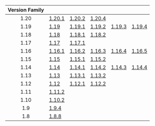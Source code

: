| Version Family | | | | | |
|:---:|---|---|---|---|---|
| 1.20 | [1.20.1](https://github.com/BaldGang/spigot-build/releases/download/20240316/spigot-1.20.1.jar) | [1.20.2](https://github.com/BaldGang/spigot-build/releases/download/20240316/spigot-1.20.2.jar) | [1.20.4](https://github.com/BaldGang/spigot-build/releases/download/20240316/spigot-1.20.4.jar) | | |
| 1.19 | [1.19](https://github.com/BaldGang/spigot-build/releases/download/20240316/spigot-1.19.jar) | [1.19.1](https://github.com/BaldGang/spigot-build/releases/download/20240316/spigot-1.19.1.jar) | [1.19.2](https://github.com/BaldGang/spigot-build/releases/download/20240316/spigot-1.19.2.jar) | [1.19.3](https://github.com/BaldGang/spigot-build/releases/download/20240316/spigot-1.19.3.jar) | [1.19.4](https://github.com/BaldGang/spigot-build/releases/download/20240316/spigot-1.19.4.jar) |
| 1.18 | [1.18](https://github.com/BaldGang/spigot-build/releases/download/20240316/spigot-1.18.jar) | [1.18.1](https://github.com/BaldGang/spigot-build/releases/download/20240316/spigot-1.18.1.jar) | [1.18.2](https://github.com/BaldGang/spigot-build/releases/download/20240316/spigot-1.18.2.jar) | | |
| 1.17 | [1.17](https://github.com/BaldGang/spigot-build/releases/download/20240316/spigot-1.17.jar) | [1.17.1](https://github.com/BaldGang/spigot-build/releases/download/20240316/spigot-1.17.1.jar) | | | |
| 1.16 | [1.16.1](https://github.com/BaldGang/spigot-build/releases/download/20240316/spigot-1.16.1.jar) | [1.16.2](https://github.com/BaldGang/spigot-build/releases/download/20240316/spigot-1.16.2.jar) | [1.16.3](https://github.com/BaldGang/spigot-build/releases/download/20240316/spigot-1.16.3.jar) | [1.16.4](https://github.com/BaldGang/spigot-build/releases/download/20240316/spigot-1.16.4.jar) | [1.16.5](https://github.com/BaldGang/spigot-build/releases/download/20240316/spigot-1.16.5.jar) |
| 1.15 | [1.15](https://github.com/BaldGang/spigot-build/releases/download/20240316/spigot-1.15.jar) | [1.15.1](https://github.com/BaldGang/spigot-build/releases/download/20240316/spigot-1.15.1.jar) | [1.15.2](https://github.com/BaldGang/spigot-build/releases/download/20240316/spigot-1.15.2.jar) | | |
| 1.14 | [1.14](https://github.com/BaldGang/spigot-build/releases/download/20240316/spigot-1.14.jar) | [1.14.1](https://github.com/BaldGang/spigot-build/releases/download/20240316/spigot-1.14.1.jar) | [1.14.2](https://github.com/BaldGang/spigot-build/releases/download/20240316/spigot-1.14.2.jar) | [1.14.3](https://github.com/BaldGang/spigot-build/releases/download/20240316/spigot-1.14.3.jar) | [1.14.4](https://github.com/BaldGang/spigot-build/releases/download/20240316/spigot-1.14.4.jar) |
| 1.13 | [1.13](https://github.com/BaldGang/spigot-build/releases/download/20240316/spigot-1.13.jar) | [1.13.1](https://github.com/BaldGang/spigot-build/releases/download/20240316/spigot-1.13.1.jar) | [1.13.2](https://github.com/BaldGang/spigot-build/releases/download/20240316/spigot-1.13.2.jar) | | |
| 1.12 | [1.12](https://github.com/BaldGang/spigot-build/releases/download/20240316/spigot-1.12.jar) | [1.12.1](https://github.com/BaldGang/spigot-build/releases/download/20240316/spigot-1.12.1.jar) | [1.12.2](https://github.com/BaldGang/spigot-build/releases/download/20240316/spigot-1.12.2.jar) | | |
| 1.11 | [1.11.2](https://github.com/BaldGang/spigot-build/releases/download/20240316/spigot-1.11.2.jar) | | | | |
| 1.10 | [1.10.2](https://github.com/BaldGang/spigot-build/releases/download/20240316/spigot-1.10.2.jar) | | | | |
| 1.9 | [1.9.4](https://github.com/BaldGang/spigot-build/releases/download/20240316/spigot-1.9.4.jar) | | | | |
| 1.8 | [1.8.8](https://github.com/BaldGang/spigot-build/releases/download/20240316/spigot-1.8.8.jar) | | | | |
